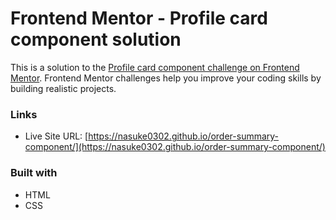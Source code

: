 # Frontend Mentor - Profile card component solution

This is a solution to the [Profile card component challenge on Frontend Mentor](https://www.frontendmentor.io/challenges/profile-card-component-cfArpWshJ). Frontend Mentor challenges help you improve your coding skills by building realistic projects. 

### Links

- Live Site URL: [https://nasuke0302.github.io/order-summary-component/](https://nasuke0302.github.io/order-summary-component/)

### Built with

- HTML
- CSS